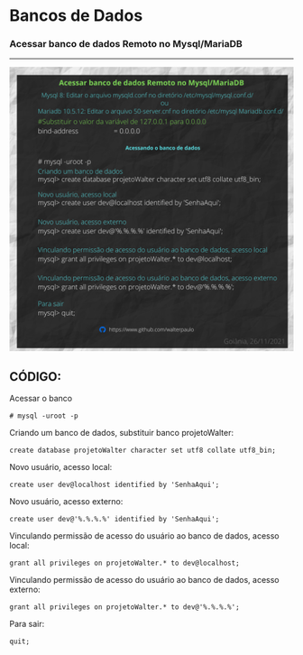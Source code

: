 # Bancos de Dados


### Acessar banco de dados Remoto no Mysql/MariaDB
----


<p align="center">
  <img src="https://github.com/walterpaulo/bancoDB/blob/main/image/dbremoto.png?raw=true" title="Acessar banco de dados remoto">
</p>

## CÓDIGO:

Acessar o banco
````
# mysql -uroot -p
````

Criando um banco de dados, substituir banco projetoWalter:
````
create database projetoWalter character set utf8 collate utf8_bin;
````

Novo usuário, acesso local:
````
create user dev@localhost identified by 'SenhaAqui';
````
Novo usuário, acesso externo:
````
create user dev@'%.%.%.%' identified by 'SenhaAqui';
````

Vinculando permissão de acesso do usuário ao banco de dados, acesso local:
````
grant all privileges on projetoWalter.* to dev@localhost;
````

Vinculando permissão de acesso do usuário ao banco de dados, acesso externo:
````
grant all privileges on projetoWalter.* to dev@'%.%.%.%';
````

Para sair:
````
quit;
````


